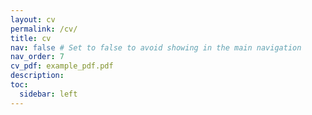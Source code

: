 ```yaml
---
layout: cv
permalink: /cv/
title: cv
nav: false # Set to false to avoid showing in the main navigation
nav_order: 7
cv_pdf: example_pdf.pdf
description:
toc:
  sidebar: left
---
```

